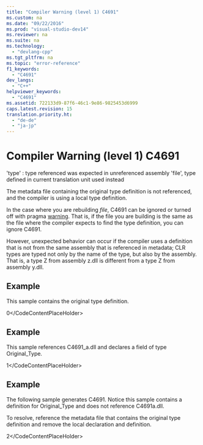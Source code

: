 ```yaml
---
title: "Compiler Warning (level 1) C4691"
ms.custom: na
ms.date: "09/22/2016"
ms.prod: "visual-studio-dev14"
ms.reviewer: na
ms.suite: na
ms.technology: 
  - "devlang-cpp"
ms.tgt_pltfrm: na
ms.topic: "error-reference"
f1_keywords: 
  - "C4691"
dev_langs: 
  - "C++"
helpviewer_keywords: 
  - "C4691"
ms.assetid: 722133d9-87f6-46c1-9e86-9825453d6999
caps.latest.revision: 15
translation.priority.ht: 
  - "de-de"
  - "ja-jp"
---
```

# Compiler Warning (level 1) C4691
'type' : type referenced was expected in unreferenced assembly 'file', type defined in current translation unit used instead  
  
 The metadata file containing the original type definition is not referenced, and the compiler is using a local type definition.  
  
 In the case where you are rebuilding *file*, C4691 can be ignored or turned off with pragma [warning](../vs140/warning.md).  That is, if the file you are building is the same as the file where the compiler expects to find the type definition, you can ignore C4691.  
  
 However, unexpected behavior can occur if the compiler uses a definition that is not from the same assembly that is referenced in metadata; CLR types are typed not only by the name of the type, but also by the assembly.  That is, a type Z from assembly z.dll is different from a type Z from assembly y.dll.  
  
## Example  
 This sample contains the original type definition.  
  
<CodeContentPlaceHolder>0\</CodeContentPlaceHolder>  
## Example  
 This sample references C4691_a.dll and declares a field of type Original_Type.  
  
<CodeContentPlaceHolder>1\</CodeContentPlaceHolder>  
## Example  
 The following sample generates C4691.  Notice this sample contains a definition for Original_Type and does not reference C4691a.dll.  
  
 To resolve, reference the metadata file that contains the original type definition and remove the local declaration and definition.  
  
<CodeContentPlaceHolder>2\</CodeContentPlaceHolder>